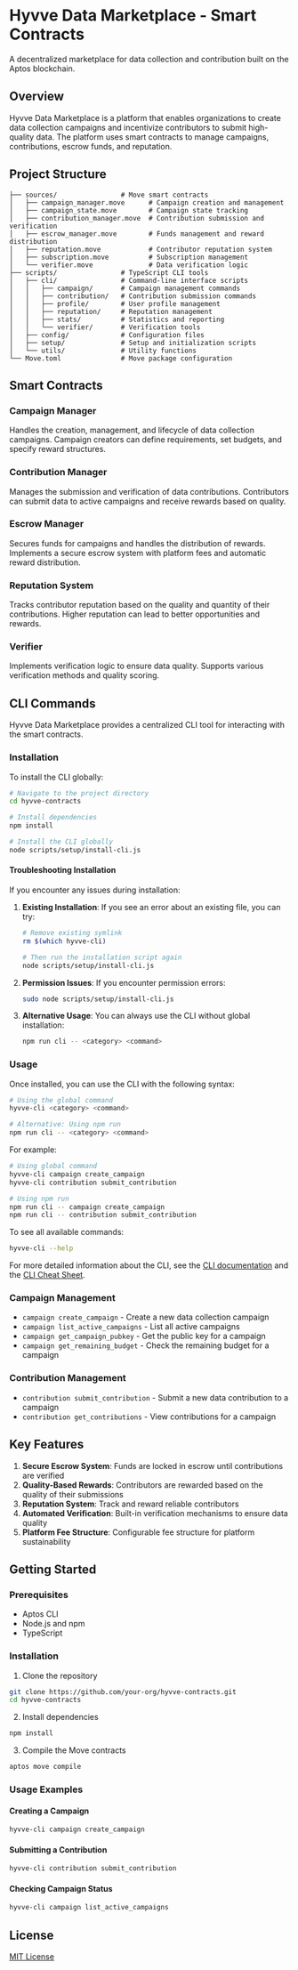 # Hyvve Data Marketplace - Smart Contracts

A decentralized marketplace for data collection and contribution built on the Aptos blockchain.

## Overview

Hyvve Data Marketplace is a platform that enables organizations to create data collection campaigns and incentivize contributors to submit high-quality data. The platform uses smart contracts to manage campaigns, contributions, escrow funds, and reputation.

## Project Structure

```
├── sources/                # Move smart contracts
│   ├── campaign_manager.move      # Campaign creation and management
│   ├── campaign_state.move        # Campaign state tracking
│   ├── contribution_manager.move  # Contribution submission and verification
│   ├── escrow_manager.move        # Funds management and reward distribution
│   ├── reputation.move            # Contributor reputation system
│   ├── subscription.move          # Subscription management
│   └── verifier.move              # Data verification logic
├── scripts/                # TypeScript CLI tools
│   ├── cli/                # Command-line interface scripts
│   │   ├── campaign/       # Campaign management commands
│   │   ├── contribution/   # Contribution submission commands
│   │   ├── profile/        # User profile management
│   │   ├── reputation/     # Reputation management
│   │   ├── stats/          # Statistics and reporting
│   │   └── verifier/       # Verification tools
│   ├── config/             # Configuration files
│   ├── setup/              # Setup and initialization scripts
│   └── utils/              # Utility functions
└── Move.toml               # Move package configuration
```

## Smart Contracts

### Campaign Manager

Handles the creation, management, and lifecycle of data collection campaigns. Campaign creators can define requirements, set budgets, and specify reward structures.

### Contribution Manager

Manages the submission and verification of data contributions. Contributors can submit data to active campaigns and receive rewards based on quality.

### Escrow Manager

Secures funds for campaigns and handles the distribution of rewards. Implements a secure escrow system with platform fees and automatic reward distribution.

### Reputation System

Tracks contributor reputation based on the quality and quantity of their contributions. Higher reputation can lead to better opportunities and rewards.

### Verifier

Implements verification logic to ensure data quality. Supports various verification methods and quality scoring.

## CLI Commands

Hyvve Data Marketplace provides a centralized CLI tool for interacting with the smart contracts.

### Installation

To install the CLI globally:

```bash
# Navigate to the project directory
cd hyvve-contracts

# Install dependencies
npm install

# Install the CLI globally
node scripts/setup/install-cli.js
```

#### Troubleshooting Installation

If you encounter any issues during installation:

1. **Existing Installation**: If you see an error about an existing file, you can try:

   ```bash
   # Remove existing symlink
   rm $(which hyvve-cli)

   # Then run the installation script again
   node scripts/setup/install-cli.js
   ```

2. **Permission Issues**: If you encounter permission errors:

   ```bash
   sudo node scripts/setup/install-cli.js
   ```

3. **Alternative Usage**: You can always use the CLI without global installation:
   ```bash
   npm run cli -- <category> <command>
   ```

### Usage

Once installed, you can use the CLI with the following syntax:

```bash
# Using the global command
hyvve-cli <category> <command>

# Alternative: Using npm run
npm run cli -- <category> <command>
```

For example:

```bash
# Using global command
hyvve-cli campaign create_campaign
hyvve-cli contribution submit_contribution

# Using npm run
npm run cli -- campaign create_campaign
npm run cli -- contribution submit_contribution
```

To see all available commands:

```bash
hyvve-cli --help
```

For more detailed information about the CLI, see the [CLI documentation](scripts/README.md) and the [CLI Cheat Sheet](scripts/CHEATSHEET.md).

### Campaign Management

- `campaign create_campaign` - Create a new data collection campaign
- `campaign list_active_campaigns` - List all active campaigns
- `campaign get_campaign_pubkey` - Get the public key for a campaign
- `campaign get_remaining_budget` - Check the remaining budget for a campaign

### Contribution Management

- `contribution submit_contribution` - Submit a new data contribution to a campaign
- `contribution get_contributions` - View contributions for a campaign

## Key Features

1. **Secure Escrow System**: Funds are locked in escrow until contributions are verified
2. **Quality-Based Rewards**: Contributors are rewarded based on the quality of their submissions
3. **Reputation System**: Track and reward reliable contributors
4. **Automated Verification**: Built-in verification mechanisms to ensure data quality
5. **Platform Fee Structure**: Configurable fee structure for platform sustainability

## Getting Started

### Prerequisites

- Aptos CLI
- Node.js and npm
- TypeScript

### Installation

1. Clone the repository

```bash
git clone https://github.com/your-org/hyvve-contracts.git
cd hyvve-contracts
```

2. Install dependencies

```bash
npm install
```

3. Compile the Move contracts

```bash
aptos move compile
```

### Usage Examples

#### Creating a Campaign

```bash
hyvve-cli campaign create_campaign
```

#### Submitting a Contribution

```bash
hyvve-cli contribution submit_contribution
```

#### Checking Campaign Status

```bash
hyvve-cli campaign list_active_campaigns
```

## License

[MIT License](LICENSE)

```

```
